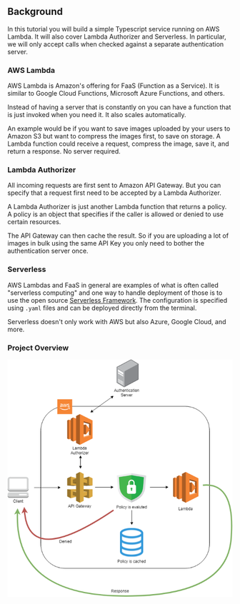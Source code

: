 ## Background
In this tutorial you will build a simple Typescript service running on AWS Lambda. It will also cover Lambda Authorizer and Serverless. In particular, we will only accept calls when checked against a separate authentication server.

### AWS Lambda
AWS Lambda is Amazon's offering for FaaS (Function as a Service). It is similar to Google Cloud Functions, Microsoft Azure Functions, and others. 

Instead of having a server that is constantly on you can have a function that is just invoked when you need it. It also scales automatically.

An example would be if you want to save images uploaded by your users to Amazon S3 but want to compress the images first, to save on storage. A Lambda function could receive a request, compress the image, save it, and return a response. No server required.

### Lambda Authorizer
All incoming requests are first sent to Amazon API Gateway. But you can specify that a request first need to be accepted by a Lambda Authorizer. 

A Lambda Authorizer is just another Lambda function that returns a policy. A policy is an object that specifies if the caller is allowed or denied to use certain resources.

The API Gateway can then cache the result. So if you are uploading a lot of images in bulk using the same API Key you only need to bother the authentication server once. 

### Serverless
AWS Lambdas and FaaS in general are examples of what is often called "serverless computing" and one way to handle deployment of those is to use the open source [Serverless Framework](https://www.serverless.com/). The configuration is specified using `.yaml` files and can be deployed directly from the terminal.

Serverless doesn't only work with AWS but also Azure, Google Cloud, and more.

### Project Overview
![API Overview](assets/lambda-authorizer.png)
